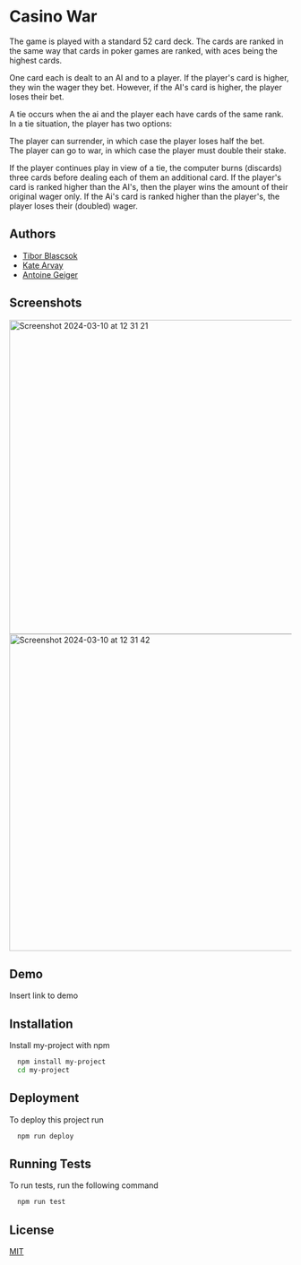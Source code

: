 
# Casino War

The game is played with a standard 52 card deck. The cards are ranked in the same way that cards in poker games are ranked, with aces being the highest cards.

One card each is dealt to an AI and to a player. If the player's card is higher, they win the wager they bet. However, if the AI's card is higher, the player loses their bet.

A tie occurs when the ai and the player each have cards of the same rank. In a tie situation, the player has two options:

The player can surrender, in which case the player loses half the bet.  
The player can go to war, in which case the player must double their stake.

If the player continues play in view of a tie, the computer burns (discards) three cards before dealing each of them an additional card. If the player's card is ranked higher than the AI's, then the player wins the amount of their original wager only. If the Ai's card is ranked higher than the player's, the player loses their (doubled) wager.





## Authors

- [Tibor Blascsok](https://github.com/Btibor02)
- [Kate Arvay](https://github.com/Preia-Starle)
- [Antoine Geiger](https://github.com/tableba)



## Screenshots

<img width="561" alt="Screenshot 2024-03-10 at 12 31 21" src="https://github.com/Preia-Starle/casino-war-game/assets/136988961/ecfa67b7-a6de-4dc9-89c8-2d3468fb9f93">

<img width="566" alt="Screenshot 2024-03-10 at 12 31 42" src="https://github.com/Preia-Starle/casino-war-game/assets/136988961/d6aaa24f-7fa6-4288-a828-d6f831a83edf">

## Demo

Insert link to demo


## Installation

Install my-project with npm

```bash
  npm install my-project
  cd my-project
```
    
## Deployment

To deploy this project run

```bash
  npm run deploy
```


## Running Tests

To run tests, run the following command

```bash
  npm run test
```


## License

[MIT](https://choosealicense.com/licenses/mit/)

